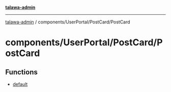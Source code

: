[**talawa-admin**](../../../../README.md)

***

[talawa-admin](../../../../README.md) / components/UserPortal/PostCard/PostCard

# components/UserPortal/PostCard/PostCard

## Functions

- [default](functions/default.md)
